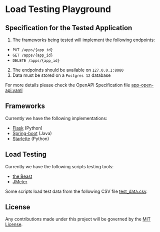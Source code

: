 Load Testing Playground
=======================

Specification for the Tested Application
----------------------------------------

1. The frameworks being tested will implement the following endpoints:
  * `PUT /apps/{app_id}`
  * `GET /apps/{app_id}`
  * `DELETE /apps/{app_id}`
2. The endpoinds should be available on `127.0.0.1:8080`
3. Data must be stored on a `Postgres 12` database

For more details please check the OpenAPI Specification file [app-open-api.yaml](https://editor.swagger.io/?url=https://raw.githubusercontent.com/jjmrocha/load-testing-playground/master/app-open-api.yaml)
  

Frameworks
----------

Currently we have the following implementations:
* [Flask](flask) (Python)
* [Spring-boot](spring) (Java)
* [Starlette](starlette) (Python)


Load Testing
------------

Currently we have the following scripts testing tools:
* [the Beast](beast)
* [JMeter](jmeter)

Some scripts load test data from the following CSV file [test_data.csv](test_data.csv).


License
-------
Any contributions made under this project will be governed by the [MIT License](./LICENSE.md).

